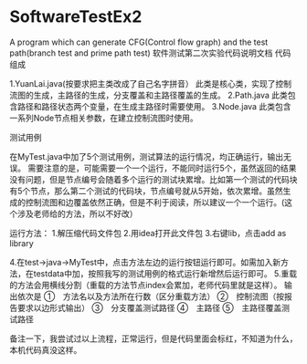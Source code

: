 # SoftwareTestEx2
A program which can generate CFG(Control flow graph) and the test path(branch test and prime path test)
软件测试第二次实验代码说明文档
代码组成

1.YuanLai.java(按要求把主类改成了自己名字拼音）
此类是核心类，实现了控制流图的生成，主路径的生成，分支覆盖和主路径覆盖的生成。
2.Path.java
此类包含路径和路径状态两个变量，在生成主路径时需要使用。
3.Node.java
此类包含一系列Node节点相关参数，在建立控制流图时使用。

测试用例





在MyTest.java中加了5个测试用例，测试算法的运行情况，均正确运行，输出无误。
需要注意的是，可能需要一个一个运行，不能同时运行5个，虽然返回的结果没有问题，但是节点编号会随着多个运行的测试块累增。比如第一个测试的代码块有5个节点，那么第二个测试的代码块，节点编号就从5开始，依次累增。虽然生成的控制流图和边覆盖依然正确，但是不利于阅读，所以建议一个一个运行。(这个涉及老师给的方法，所以不好改）

运行方法：
1.解压缩代码文件包
2.用idea打开此文件包
3.右键lib，点击add as library

4.在test->java->MyTest中，点击方法左边的运行按钮运行即可。如需加入新方法，在testdata中加，按照我写的测试用例的格式运行新增然后运行即可。
5.重载的方法会用横线分割（重载的方法节点index会累加，老师代码里就是这样）。
输出依次是
①　方法名以及方法所在行数（区分重载方法）
②　控制流图（按报告要求以边形式输出）
③　分支覆盖测试路径
④　主路径
⑤　主路径覆盖测试路径

备注一下，我尝试过以上流程，正常运行，但是代码里面会标红，不知道为什么，本机代码真没这样。
